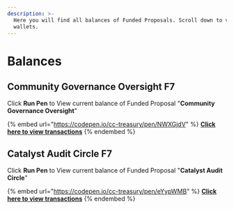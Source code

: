 ```yaml
---
description: >-
  Here you will find all balances of Funded Proposals. Scroll down to view other
  wallets.
---
```


# Balances

## Community Governance Oversight F7

Click **Run Pen** to View current balance of Funded Proposal "**Community Governance Oversight**"

{% embed url="https://codepen.io/cc-treasury/pen/NWXGjdV" %}
****[**Click here to view transactions**](transactions/fund-7/community-governance-oversight.md)****
{% endembed %}

## Catalyst Audit Circle F7

Click **Run Pen** to View current balance of Funded Proposal "**Catalyst Audit Circle**"

{% embed url="https://codepen.io/cc-treasury/pen/eYypWMB" %}
****[**Click here to view transactions**](transactions/fund-7/catalyst-audit-circle.md)****
{% endembed %}
